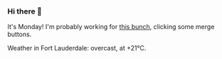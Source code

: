 ### Hi there :wave:

It's Monday! I'm probably working for [this bunch](https://github.com/kohofinancial), clicking some merge buttons.

Weather in Fort Lauderdale: overcast, at +21°C.
